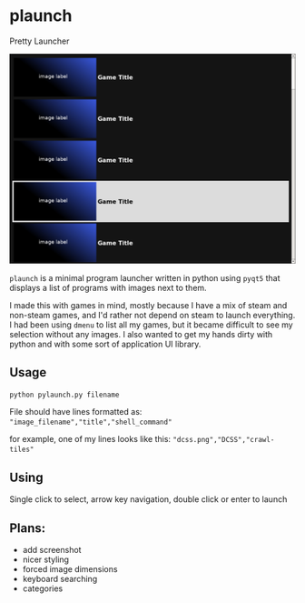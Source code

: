 # plaunch
Pretty Launcher

![preview](https://github.com/zw428/plaunch/blob/master/ex.png?raw=true)

`plaunch` is a minimal program launcher written in python using `pyqt5` that displays a list of programs with images next to them.

I made this with games in mind, mostly because I have a mix of steam and non-steam games, and I'd rather not depend on steam to launch
everything. I had been using `dmenu` to list all my games, but it became difficult to see my selection without any images. I also
wanted to get my hands dirty with python and with some sort of application UI library.

## Usage

`python pylaunch.py filename`

File should have lines formatted as: `"image_filename","title","shell_command"`

for example, one of my lines looks like this: `"dcss.png","DCSS","crawl-tiles"`

## Using

Single click to select, arrow key navigation, double click or enter to launch

## Plans:
- add screenshot
- nicer styling
- forced image dimensions
- keyboard searching
- categories
